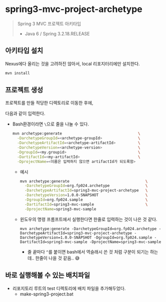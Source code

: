 # spring3-mvc-project-archetype

> Spring 3 MVC 프로젝트 아키타입
>
> * Java 6 / Spring 3.2.18.RELEASE



## 아키타입 설치

Nexus에다 올리는 것을 고려하진 않아서, local 리포지터리에만 설치한다.

```sh
mvn install
```



## 프로젝트 생성

프로젝트를 만들 적당한 디렉토리로 이동한 후에,

다음과 같이 입력한다.

* Bash환경이라면 `\`으로 줄을 나눌 수 있다.

  ```bash
  mvn archetype:generate                                  \
    -DarchetypeGroupId=<archetype-groupId>                \
    -DarchetypeArtifactId=<archetype-artifactId>          \
    -DarchetypeVersion=<archetype-version>                \
    -DgroupId=<my.groupid>                                \
    -DartifactId=<my-artifactId>                          \
    -DprojectName=<이름은 입력하지 않으면 artifactId가 되도록함>
  ```

  * 예시

    ```bash
    mvn archetype:generate                                  \
      -DarchetypeGroupId=org.fp024.archetype                \
      -DarchetypeArtifactId=spring3-mvc-project-archetype   \
      -DarchetypeVersion=1.0.0-SNAPSHOT                     \
      -DgroupId=org.fp024.sample                            \
      -DartifactId=spring3-mvc-sample                       \
      -DprojectName=spring3-mvc-sample
    ```

  * 윈도우의 명령 프롬프트에서 실행한다면 한줄로 입력하는 것이 나은 것 같다.

    ```
    mvn archetype:generate -DarchetypeGroupId=org.fp024.archetype -DarchetypeArtifactId=spring3-mvc-project-archetype -DarchetypeVersion=1.0.0-SNAPSHOT -DgroupId=org.fp024.sample -DartifactId=spring3-mvc-sample -DprojectName=spring3-mvc-sample 
    ```

    * 줄 끝마다 `^`를 붙이면 bash에서 역슬래시 쓴 것 처럼 구분이 되기는 하는데.. 한줄이 나을 것 같음.. 😅



## 바로 실행해볼 수 있는 배치파일

* 리포지토리 루트의 test 디렉토리에 배치 파일을 추가해두었다.
  * make-spring3-project.bat
